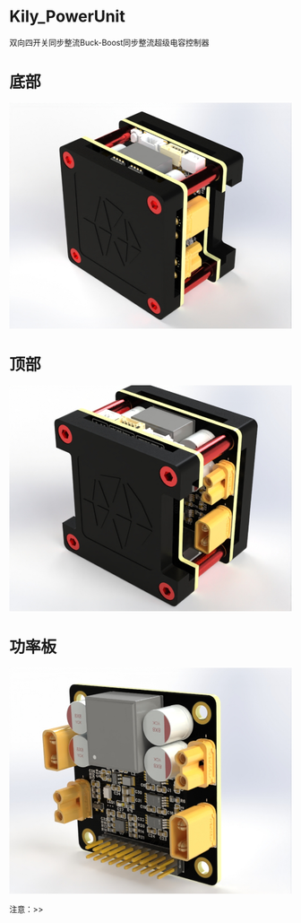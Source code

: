 # Kily_PowerUnit
双向四开关同步整流Buck-Boost同步整流超级电容控制器

# 底部

![](IMAGES/1.jpg)

# 顶部

![2](IMAGES/2.jpg)

# 功率板

![3](IMAGES/3.jpg)

注意：>>